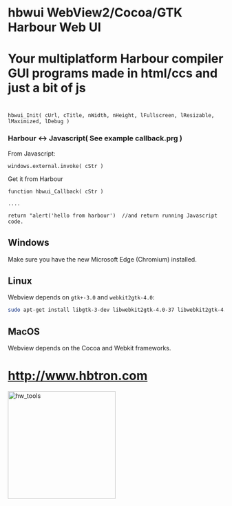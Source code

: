 # hbwui WebView2/Cocoa/GTK Harbour Web UI
#
# Your multiplatform Harbour compiler GUI programs made in html/ccs and just a bit of js
#

    hbwui_Init( cUrl, cTitle, nWidth, nHeight, lFullscreen, lResizable, lMaximized, lDebug )

### Harbour <-> Javascript( See example callback.prg )

From Javascript:

    windows.external.invoke( cStr )

Get it from Harbour

    function hbwui_Callback( cStr )
    
    ....

    return "alert('hello from harbour')  //and return running Javascript code.
    
## Windows 

Make sure you have the new Microsoft Edge (Chromium) installed.

## Linux

Webview depends on `gtk+-3.0` and `webkit2gtk-4.0`:

```sh
sudo apt-get install libgtk-3-dev libwebkit2gtk-4.0-37 libwebkit2gtk-4.0-dev
```

## MacOS

Webview depends on the Cocoa and Webkit frameworks.

# http://www.hbtron.com
<img src="http://www.hbtron.com/hwtools512.png" width="250" title="hw_tools">
